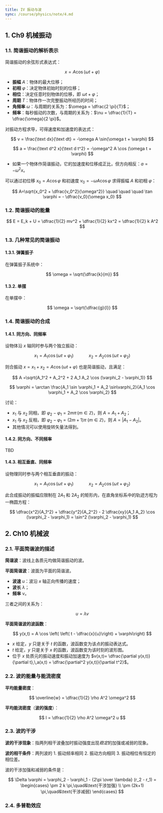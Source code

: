```yaml
---
title: IV 振动与波
sync: /course/physics/note/4.md
---
```


## 1. Ch9 机械振动

### 1.1. 简谐振动的解析表示

简谐振动的余弦形式表达式：

$$
x = A \cos (\omega t + \varphi)
$$

- **振幅** $A$：物体的最大位移；
- **初相** $\varphi$：决定物体初始时刻的位移；
- **相位**：决定任意时刻物体的位移，即 $\omega t + \varphi$；
- **周期** $T$：物体作一次完整振动所经历的时间；
- **角频率** $\omega$：与周期的关系为：$\omega = \dfrac{2 \pi}{T}$；
- **频率**：每秒振动的次数，与周期的关系为：$\nu = \dfrac{1}{T} = \dfrac{\omega}{2 \pi}$。

对振动方程求导，可得速度和加速度的表达式：

$$
v = \frac{\text dx}{\text dt} = -\omega A \sin(\omega t + \varphi)
$$

$$
a = \frac{\text d^2 x}{\text d t^2} = -\omega^2 A \cos (\omega t + \varphi)
$$

- 如果一个物体作简谐振动，它的加速度和位移成正比，但方向相反：$a = -\omega^2 x$。

可以通过初位移 $x_0 = A \cos\varphi$ 和初速度 $v_0 = -\omega A \cos\varphi$ 求得振幅 $A$ 和初相 $\varphi$：

$$
A=\sqrt{x_0^2 + \dfrac{v_0^2}{\omega^2}}
\quad \quad \quad
\tan \varphi = - \dfrac{v_0}{\omega x_0}
$$

### 1.2. 简谐振动的能量

$$
E = E_k + U = \dfrac{1}{2} mv^2 + \dfrac{1}{2} kx^2 = \dfrac{1}{2} k A^2
$$

### 1.3. 几种常见的简谐振动

#### 1.3.1. 弹簧振子

在弹簧振子系统中：

$$
\omega = \sqrt{\dfrac{k}{m}}
$$

#### 1.3.2. 单摆

在单摆中：

$$
\omega = \sqrt{\dfrac{g}{l}}
$$

### 1.4. 简谐振动的合成

#### 1.4.1. 同方向、同频率

设物体沿 $x$ 轴同时参与两个独立振动：

$$
x_1 = A_1 \cos (\omega t + \varphi_1)
\quad \quad \quad
x_2 = A_2 \cos (\omega t +\varphi_2)
$$

则合振动 $x = x_1 + x_2 = A \cos (\omega t + \varphi)$ 也是简谐振动，且满足：

$$
A =\sqrt{A_1^2 + A_2^2 + 2 A_1 A_2 \cos (\varphi_2 - \varphi_1)}
$$

$$
\varphi = \arctan \frac{A_1 \sin \varphi_1 + A_2 \sin\varphi_2}{A_1 \cos \varphi_1 + A_2 \cos \varphi_2}
$$

讨论：

- $x_1$ 与 $x_2$ 同相，即 $\varphi_2 - \varphi_1 = 2 m \pi\,(m \in \mathbb Z)$，则 $A = A_1 + A_2$；
- $x_1$ 与 $x_2$ 反相，即 $\varphi_2 - \varphi_1 = (2m+1) \pi\ (m\in \mathbb Z)$，则 $A = |A_1 - A_2|$。
- 其他情况可以使用旋转矢量法得到。

#### 1.4.2. 同方向、不同频率

TBD

#### 1.4.3. 相互垂直、同频率

设物理同时参与两个相互垂直的振动：

$$
x_1 = A_1 \cos (\omega t + \varphi_1)
\quad \quad \quad
x_2 = A_2 \cos (\omega t +\varphi_2)
$$

此合成振动的振幅应限制在 $2 A_1$ 和 $2 A_2$ 的矩形内，在直角坐标系中的轨迹方程为一椭圆方程：

$$
\dfrac{x^2}{A_1^2} + \dfrac{y^2}{A_2^2} - 2 \dfrac{xy}{A_1 A_2} \cos (\varphi_2 - \varphi_1) = \sin^2 (\varphi_2 - \varphi_1)
$$

## 2. Ch10 机械波

### 2.1. 平面简谐波的描述

**简谐波**：波线上各质元均做简谐振动的波。

**平面简谐波**：波面为平面的简谐波。

- **波速** $u$：波沿 $x$ 轴正向传播的速度；
- **波长** $\lambda$；
- **频率** $\nu$。

三者之间的关系为：

$$
u = \lambda \nu
$$

**平面简谐波的波函数**：

$$
y(x,t) = A \cos \left( \left( t - \dfrac{x}{u}\right) + \varphi\right)
$$

- $x$ 给定，$y$ 只是关于 $t$ 的函数，波函数变为该点的振动表达式。
- $t$ 给定，$y$ 只是关于 $x$ 的函数，波函数变为该时刻的波形图。
- 位于 $x$ 处质元的振动速度和振动加速度为 $v(x,t)= \dfrac{\partial y(x,t)}{\partial t},\,a(x,t) = \dfrac{\partial^2 y(x,t)}{\partial t^2}$。

### 2.2. 波的能量与能流密度

**平均能量密度**：

$$
\overline{w} = \dfrac{1}{2} \rho A^2 \omega^2
$$

**平均能流密度**（**波的强度**）：

$$
I = \dfrac{1}{2} \rho A^2 \omega^2 u
$$

### 2.3. 波的干涉

**波的干涉现象**：指两列相干波叠加时振动强度出现*稳定*的加强或减弱的现象。

**波的相干条件**：两列波的 1. 振动频率相同 2. 振动方向相同 3. 振动相位有恒定的相位差。

波的干涉加强和减弱的条件是：

$$
\Delta \varphi = \varphi_2 - \varphi_1 - {2\pi \over \lambda} (r_2 - r_1) = \begin{cases}
\pm 2 k \pi,\quad&\text{干涉加强} \\
\pm (2k+1) \pi,\quad&\text{干涉减弱}
\end{cases}
$$

### 2.4. 多普勒效应
